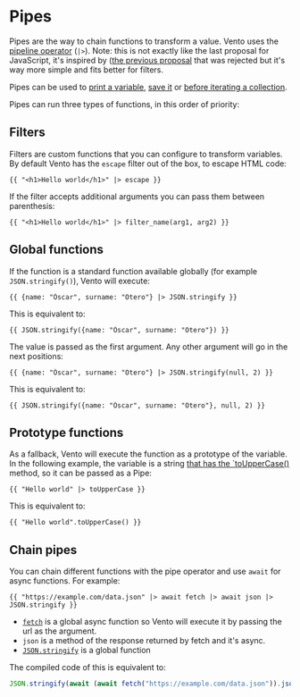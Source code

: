 # Pipes

Pipes are the way to chain functions to transform a value. Vento uses the
[pipeline operator](https://github.com/tc39/proposal-pipeline-operator) (`|>`).
Note: this is not exactly like the last proposal for JavaScript, it's inspired
by
([the previous proposal](https://github.com/valtech-nyc/proposal-fsharp-pipelines)
that was rejected but it's way more simple and fits better for filters.

Pipes can be used to [print a variable](./print.md), [save it](./set.md) or
[before iterating a collection](./for.md#pipes).

Pipes can run three types of functions, in this order of priority:

## Filters

Filters are custom functions that you can configure to transform variables. By
default Vento has the `escape` filter out of the box, to escape HTML code:

```
{{ "<h1>Hello world</h1>" |> escape }}
```

If the filter accepts additional arguments you can pass them between
parenthesis:

```
{{ "<h1>Hello world</h1>" |> filter_name(arg1, arg2) }}
```

## Global functions

If the function is a standard function available globally (for example
`JSON.stringify()`), Vento will execute:

```
{{ {name: "Óscar", surname: "Otero"} |> JSON.stringify }}
```

This is equivalent to:

```
{{ JSON.stringify({name: "Óscar", surname: "Otero"}) }}
```

The value is passed as the first argument. Any other argument will go in the
next positions:

```
{{ {name: "Óscar", surname: "Otero"} |> JSON.stringify(null, 2) }}
```

This is equivalent to:

```
{{ JSON.stringify({name: "Óscar", surname: "Otero"}, null, 2) }}
```

## Prototype functions

As a fallback, Vento will execute the function as a prototype of the variable.
In the following example, the variable is a string
[that has the `toUpperCase()](https://developer.mozilla.org/en-US/docs/Web/JavaScript/Reference/Global_Objects/String/toUpperCase)
method, so it can be passed as a Pipe:

```
{{ "Hello world" |> toUpperCase }}
```

This is equivalent to:

```
{{ "Hello world".toUpperCase() }}
```

## Chain pipes

You can chain different functions with the pipe operator and use `await` for
async functions. For example:

```
{{ "https://example.com/data.json" |> await fetch |> await json |> JSON.stringify }}
```

- [`fetch`](https://developer.mozilla.org/en-US/docs/Web/API/fetch) is a global
  async function so Vento will execute it by passing the url as the argument.
- `json` is a method of the response returned by fetch and it's async.
- [`JSON.stringify`](https://developer.mozilla.org/en-US/docs/Web/JavaScript/Reference/Global_Objects/JSON/stringify)
  is a global function

The compiled code of this is equivalent to:

```js
JSON.stringify(await (await fetch("https://example.com/data.json")).json());
```
